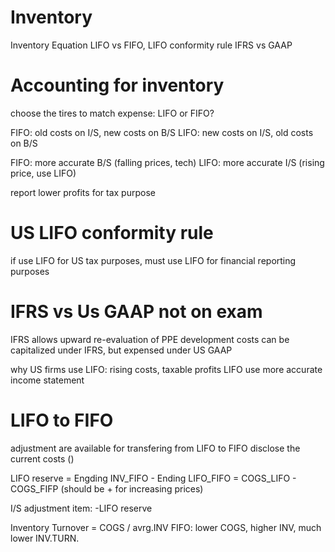 # Inventory
Inventory Equation
LIFO vs FIFO, LIFO conformity rule
IFRS vs GAAP

# Accounting for inventory
choose the tires to match expense: LIFO or FIFO?

FIFO: old costs on I/S, new costs on B/S
LIFO: new costs on I/S, old costs on B/S

FIFO: more accurate B/S (falling prices, tech)
LIFO: more accurate I/S (rising price, use LIFO)

report lower profits for tax purpose

# US LIFO conformity rule
if use LIFO for US tax purposes, must use LIFO for financial reporting purposes

# IFRS vs Us GAAP not on exam
IFRS allows upward re-evaluation of PPE
development costs can be capitalized under IFRS, but expensed under US GAAP

why US firms use LIFO:
rising costs, taxable profits
LIFO use more accurate income statement

# LIFO to FIFO
adjustment are available for transfering from LIFO to FIFO
disclose the current costs ()

LIFO reserve 
= Engding INV_FIFO - Ending LIFO_FIFO
= COGS_LIFO - COGS_FIFP
(should be + for increasing prices)

I/S adjustment item: -LIFO reserve

Inventory Turnover = COGS / avrg.INV
FIFO: lower COGS, higher INV, much lower INV.TURN.